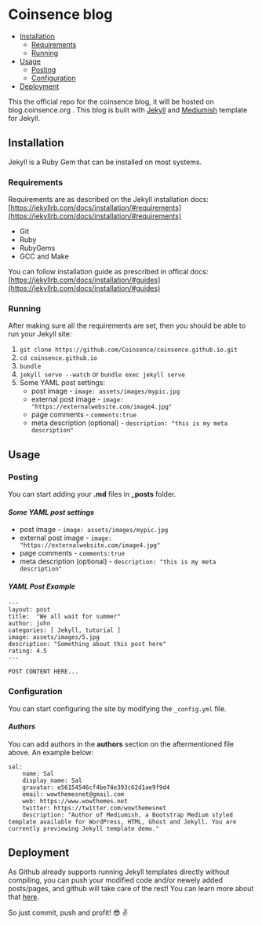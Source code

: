 # Coinsence blog

- [Installation](#Installation)
	- [Requirements](#Requirements)
	- [Running](#Running)
- [Usage](#Usage)
	- [Posting](#Posting)
	- [Configuration](#Configuration)
- [Deployment](#Deployment)

This the official repo for the coinsence blog, it will be hosted on blog.coinsence.org .
This blog is built with [Jekyll](https://jekyllrb.com/) and [Mediumish](https://github.com/wowthemesnet/mediumish-theme-jekyll) template for Jekyll.

## Installation
Jekyll is a Ruby Gem that can be installed on most systems.

### Requirements
Requirements are as described on the Jekyll installation docs:  [https://jekyllrb.com/docs/installation/#requirements](https://jekyllrb.com/docs/installation/#requirements)

-   Git
-   Ruby
-   RubyGems
-   GCC and Make

You can follow installation guide as prescribed in offical docs:  [https://jekyllrb.com/docs/installation/#guides](https://jekyllrb.com/docs/installation/#guides)

### Running

After making sure all the requirements are set, then you should be able to run your Jekyll site:

1.  `git clone https://github.com/Coinsence/coinsence.github.io.git`
2.  `cd coinsence.github.io`
3.  `bundle`
4.  `jekyll serve --watch`  or  `bundle exec jekyll serve`
5.  Some YAML post settings:
    -   post image -  `image: assets/images/mypic.jpg`
    -   external post image -  `image: "https://externalwebsite.com/image4.jpg"`
    -   page comments -  `comments:true`
    -   meta description (optional) -  `description: "this is my meta description"`

## Usage

### Posting

You can start adding your  **.md**  files in  **_posts**  folder.

#### _Some YAML post settings_

-   post image -  `image: assets/images/mypic.jpg`
-   external post image -  `image: "https://externalwebsite.com/image4.jpg"`
-   page comments -  `comments:true`
-   meta description (optional) -  `description: "this is my meta description"`

#### _YAML Post Example_

```
---
layout: post
title:  "We all wait for summer"
author: john
categories: [ Jekyll, tutorial ]
image: assets/images/5.jpg
description: "Something about this post here"
rating: 4.5
---

POST CONTENT HERE...

```

### Configuration

You can start configuring the site by modifying the  `_config.yml`  file.

#### _Authors_

You can add authors in the  **authors**  section on the aftermentioned file above. An example below:

```
sal:
    name: Sal
    display_name: Sal
    gravatar: e56154546cf4be74e393c62d1ae9f9d4
    email: wowthemesnet@gmail.com
    web: https://www.wowthemes.net
    twitter: https://twitter.com/wowthemesnet
    description: "Author of Mediumish, a Bootstrap Medium styled template available for WordPress, HTML, Ghost and Jekyll. You are currently previewing Jekyll template demo."

```

## Deployment

As Github already supports running Jekyll templates directly without compiling, you can push your modified code and/or newely added posts/pages, and github will take care of the rest! You can learn more about that  [here](https://help.github.com/en/articles/using-jekyll-as-a-static-site-generator-with-github-pages).

So just commit, push and profit!  😎  ✌️
